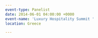 ```yaml
---
event-type: Panelist
date: 2014-06-01 04:00:00 +0000
event-name: 'Luxury Hospitality Summit '
location: Greece

---
```

